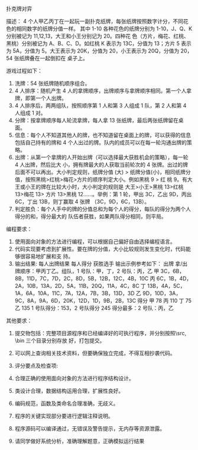 扑克牌对弈 

描述：
4 个人甲乙丙丁在一起玩一副扑克纸牌，每张纸牌按照数字计分，不同花色的相同数字的纸牌分值一样。
其中 1-10 各种花色的纸牌分别为 1-10，J、Q、K 分别被记为 11,12,13，大王和小王分别记为 20。四种花
色（方片，梅花、红桃、黑桃）分别被记为 A、B、C、D。如红桃 K 表示为 13C，分值为 13；方片 5 表示
为 5A，分值为 5。大王表示为 20K，分值为 20，小王表示为 20Q，分值为 20，54 张纸牌叠在一起倒扣在
桌子上。

游戏过程如下：
1. 洗牌：54 张纸牌随机顺序组合。
2. 4 人排序：随机产生 4 人的拿牌顺序，出牌顺序与拿牌顺序相同。第一个人拿牌，即第一个人出牌。
3. 4 人排序后，两两组队，按照顺序第 1 人和第 3 人组成 1 队，第 2 人和第 4 人组成 1 对。
4. 分牌：按拿牌顺序每人轮流拿牌，每人拿 13 张纸牌，最后两张纸牌留在桌面。
5. 信息：每个人不知道其他人的牌，也不知道留在桌面上的牌，可以获得的信息包括自己持有的牌和 4
   个人出过的牌。队内的成员可以在每一轮沟通出牌的策略。
6. 出牌：从第一个拿牌的人开始出牌（可以选择最大获胜机会的策略），每一轮 4 人出牌，然后比大
   小，拥有牌最大的人获取当前轮次的 4 张牌。出过的牌后面不可以再出。大小判定规则，纸牌分值
   (大) > 纸牌分值(小)，相同纸牌分值，按照黑桃>红桃>梅花>方片的顺序判定大小。例如黑桃 9 > 红
   桃 9。有大王或小王的牌在比较大小时，大小判定的规则是 大王>小王>黑桃 13>红桃 13>梅花 13>
   方片 13>黑桃 12……。举例：第 1 轮，甲出 3C，乙出 9D，丙出 6C，丁出 13B，则丁赢取 4 张牌
   （3C，9D，6C，13B）。
7. 判定胜负：每个人手中的牌的分值总和为每个人的得分，每队的得分为两个人得分的和，得分最大的
   队伍者获胜，如果两队得分相同，则平局。
   

编程要求：
1. 使用面向对象的方法进行编程，可以根据自己偏好自由选择编程语言。
2. 代码实现要考虑到扩展性。要在牌的分值，大小比较规则发生变化时，代码能够很容易地扩展和支
   持。
3. 输出结果:
   每人出牌结果
   每人得分
   获胜选手
   输出示例参考如下：
   出牌
   拿/出牌顺序：甲丙丁乙。组队，1 号队：甲，丁，2 号队：丙，乙
   甲 3C，6B，8B，11D，7C，7D，2C，8D，5B，12B，12C，4B，10C
   丙 6C，1B，4D，2A，10B，13A，2D，5A，11B，20Q，11A，4C，8C
   丁 13B，4A，5C，1A，6A，10A，11C，7A，12A，7B，3B，13D，3D
   乙 9D，10D，3A，9C，8A，9A，6D，20K，12D，1D，9B，2B，13C
   得分
   甲 78
   丙 110
   丁 75
   乙 135
   1 号队得分：153，2 号队得分 245
   得分最多：2 号队：丙，乙
   
其他要求：
1. 提交物包括：完整项目源程序和已经编译好的可执行程序，并分别按照\src, \bin 三个目录分别存放
   好，打包提交。
2. 可以网上查询相关技术资料，但要确保独立完成，不得互相抄袭代码。

3. 评分要点及检查项:
1. 合理正确的使用面向对象的方法进行程序结构设计。
2. 类设计合理，数据结构运用合理，扩展性良好。
3. 编码规范，函数及类命名合理准确，无歧义。
4. 程序的关键实现部分要进行逻辑注释说明。
5. 程序源码可以编译通过，无错误及警告提示，无内存等资源泄露。
6. 请同学做好系统分析，准确理解题意，正确模拟运行结果